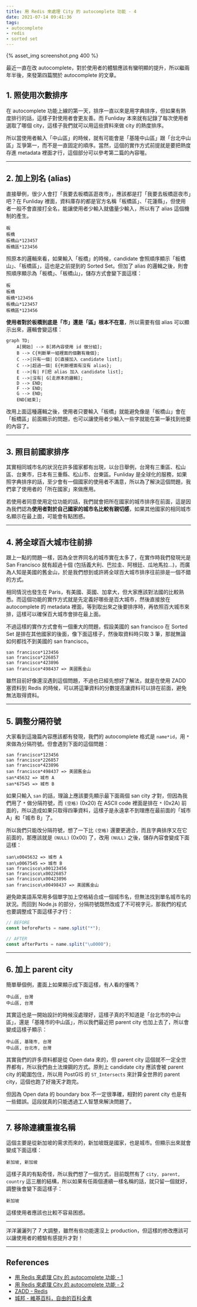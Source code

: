 ```yaml
---
title: 用 Redis 來處理 City 的 autocomplete 功能 - 4
date: 2021-07-14 09:41:36
tags:
- autocomplete
- redis
- sorted set
---
```


{% asset_img screenshot.png 400 %}

最近一直在改 autocomplete，對於使用者的體驗應該有蠻明顯的提升，所以繼兩年半後，來發第四篇關於 autocomplete 的文章。

## 1. 照使用次數排序

在 autocomplete 功能上線的第一天，排序一直以來是用字典排序，但如果有熱度排行的話，這樣子對使用者會更友善。而 Funliday 本來就有記錄了每次使用者選取了哪個 city，這樣子我們就可以用這些資料來做 city 的熱度排序。

所以當使用者輸入「中山區」的時候，就有可能會是「基隆中山區」跟「台北中山區」互爭第一，而不是一直固定的順序。當然，這個的實作方式前提就是要把熱度存進 metadata 裡面才行，這個部分可以參考第二篇的內容喔。

---

## 2. 加上別名 (alias)

直接舉例，很少人會打「我要去板橋區逛夜市」，應該都是打「我要去板橋逛夜市」吧？在 Funliday 裡面，資料庫存的都是官方名稱「板橋區」、「花蓮縣」，但使用者一般不會直接打全名，能讓使用者少輸入就儘量少輸入，所以有了 alias 這個機制的產生。

```
板
板橋
板橋山*123457
板橋區*123456
```

照原本的邏輯來看，如果輸入「板橋」的時候，candidate 會照順序顯示「板橋山」、「板橋區」，這也是之前提到的 Sorted Set。但加了 alias 的邏輯之後，則會照順序顯示為「板橋」、「板橋山」，儲存方式會變下面這樣：

```
板
板橋
板橋*123456
板橋山*123457
板橋區*123456
```

**使用者對於板橋到底是「市」還是「區」根本不在意**，所以需要有個 alias 可以顯示出來，邏輯會變這樣：

```mermaid
graph TD;
    A[開始] --> B[將內容使用 id 做分組];
    B --> C{判斷單一組裡面的個數有幾個};
    C -->|只有一個| D[直接加入 candidate list];
    C -->|超過一個| E{判斷裡面有沒有 alias};
    E -->|有| F[把 alias 加入 candidate list];
    E -->|沒有| G[走原本的邏輯];
    D --> END;
    F --> END;
    G --> END;
    END[結束];
```

改用上面這種邏輯之後，使用者只要輸入「板橋」就能避免像是「板橋山」會在「板橋區」前面顯示的問題，也可以讓使用者少輸入一些字就能在第一筆找到他要的內容了。

---

## 3. 照目前國家排序

其實相同城市名的狀況在許多國家都有出現，以台日舉例，台灣有三重區、松山區、台東市，日本有三重縣、松山市、台東區。Funliday 是全球化的服務，如果照字典排序的話，至少會有一個國家的使用者不滿意，所以為了解決這個問題，我們拿了使用者的「所在國家」來做應用。

若使用者同意使用定位功能的話，我們就會把所在國家的城市排序在前面，這是因為我們認為**使用者對於自己國家的城市名比較有親切感**，如果其他國家的相同城市名顯示在最上面，可能會有點困惑。

---

## 4. 將全球百大城市往前排

跟上一點的問題一樣，因為全世界同名的城市實在太多了，在實作時我們發現光是 San Francisco 就有超過十個 (包括義大利、巴拉圭、阿根廷、瓜地馬拉...)，而廣為人知是美國的舊金山，於是我們想到或許將全球百大城市排序往前排是一個不錯的方式。

相同情況也發生在 Paris，有美國、英國、加拿大，但大家應該對法國的比較熟悉。而這個功能的實作方式就是先定義好哪些是百大城市，然後直接放在 autocomplete 的 metadata 裡面，等到取出來之後要排序時，再依照百大城市來排，這樣可以確保百大城市會排在最上面。

不過這樣的實作方式會有一個重大的問題，假設美國的 san francisco 在 Sorted Set 是排在其他國家的後面，像下面這樣子，然後取資料時只取 3 筆，那就無論如何都找不到美國的 san francisco。

```
san francisco*123456
san francisco*226857
san francisco*423896
san francisco*498437 => 美國舊金山
```

雖然目前好像還沒遇到這個問題，不過也已經先想好了解法，就是在使用 ZADD 塞資料到 Redis 的時候，可以將這筆資料的分數提高讓資料可以排在前面，避免無法取得資料。

---

## 5. 調整分隔符號

大家看到這幾篇內容應該都有發現，我們的 autocomplete 格式是 `name*id`，用 `*` 來做為分隔符號。但會遇到下面的這個問題：

```
san francisco*123456
san francisco*226857
san francisco*423896
san francisco*498437 => 美國舊金山
san*45632 => 城市 A
san*67545 => 城市 B
```

如果只輸入 `san` 的話，理論上應該要先顯示最下面兩個 san city 才對，但因為我們用了 `*` 做分隔符號，而 `(空格)` (0x20) 在 ASCII code 裡面是排在 `*` (0x2A) 前面的，所以造成如果只取得四筆資料，這樣子是永遠拿不到理應在最前面的「城市 A」和「城市 B」了。

所以我們只能改分隔符號，想了一下比 `(空格)` 還要更適合，而且字典排序又在它前面的，那應該就是 `(NULL)` (0x00) 了，改用 `(NULL)` 之後，儲存內容會變成下面這樣：

```
san\x0045632 => 城市 A
san\x0067545 => 城市 B
san francisco\x00123456
san francisco\x00226857
san francisco\x00423896
san francisco\x00498437 => 美國舊金山
```

避免歐美語系常用多個單字加上空格結合成一個城市名，但無法找到單名城市名的狀況。而回到 Node.js 的部分，分隔符號既然改成了不可視字元，那我們的程式也要調整成下面這樣子才行：

```js
// BEFORE
const beforeParts = name.split("*");

// AFTER
const afterParts = name.split("\u0000");
```

---

## 6. 加上 parent city

簡單舉個例，畫面上如果顯示成下面這樣，有人看的懂嗎？

```
中山區, 台灣
中山區, 台灣
```

其實這也是一開始設計的時候沒處理好，這樣子真的不知道是「台北市的中山區」，還是「基隆市的中山區」，所以我們最近把 parent city 也加上去了，所以會變成這樣子顯示：

```
中山區, 基隆市, 台灣
中山區, 台北市, 台灣
```

其實我們的許多資料都是從 Open data 來的，但 parent city 這個就不一定全世界都有，所以我們由土法煉鋼的方式。原則上 candidate city 應該會被 parent city 的範圍包住，所以用 PostGIS 的 `ST_Intersects` 來計算全世界的 parent city，這個也跑了好幾天才跑完。

但因為 Open data 的 boundary box 不一定很準確，相對的 parent city 也是有一些錯誤。這段就真的只能透過工人智慧來解決問題了。

---

## 7. 移除連續重複名稱

這個主要是從新加坡的需求而來的，新加坡既是國家，也是城市。但顯示出來就會變成下面這樣：

```
新加坡, 新加坡
```

這樣子真的有點奇怪，所以我們想了一個方式，目前既然有了 `city, parent, country` 這三層的結構，所以如果有任兩個連續一樣名稱的話，就只留一個就好，調整後會變下面這樣子：

```
新加坡
```

這樣使用者應該也比較不容易困惑。

---

洋洋灑灑列了 7 大調整，雖然有些功能還沒上 production，但這樣的修改應該可以讓使用者的體驗有感提升才對！

---

## References

* [用 Redis 來處理 City 的 autocomplete 功能 - 1](https://techblog.funliday.com/2019/01/08/%E7%94%A8-Redis-%E4%BE%86%E8%99%95%E7%90%86-City-%E7%9A%84-autocomplete-%E5%8A%9F%E8%83%BD-1/)
* [用 Redis 來處理 City 的 autocomplete 功能 - 2](https://techblog.funliday.com/2019/01/09/%E7%94%A8-Redis-%E4%BE%86%E8%99%95%E7%90%86-City-%E7%9A%84-autocomplete-%E5%8A%9F%E8%83%BD-2/)
* [ZADD - Redis](https://redis.io/commands/ZADD)
* [城邦 - 維基百科，自由的百科全書](https://zh.wikipedia.org/wiki/%E5%9F%8E%E9%82%A6)